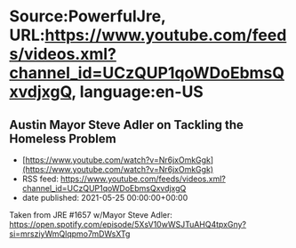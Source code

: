 # Source:PowerfulJre, URL:https://www.youtube.com/feeds/videos.xml?channel_id=UCzQUP1qoWDoEbmsQxvdjxgQ, language:en-US

## Austin Mayor Steve Adler on Tackling the Homeless Problem
 - [https://www.youtube.com/watch?v=Nr6jxOmkGgk](https://www.youtube.com/watch?v=Nr6jxOmkGgk)
 - RSS feed: https://www.youtube.com/feeds/videos.xml?channel_id=UCzQUP1qoWDoEbmsQxvdjxgQ
 - date published: 2021-05-25 00:00:00+00:00

Taken from JRE #1657 w/Mayor Steve Adler:
https://open.spotify.com/episode/5XsV10wWSJTuAHQ4tpxGny?si=mrsziyWmQlqpmo7mDWsXTg

